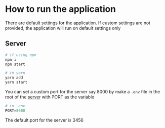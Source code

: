 # How to run the application

There are default settings for the application. If custom settings are not provided, the application will run on default settings only

<h2 id="server">Server</h2>

```sh
# if using npm
npm i
npm start

# in yarn
yarn add
yarn start
```

You can set a custom port for the server say 8000 by make a `.env` file in the root of the [server](server) with PORT as the variable

```python
# in .env
PORT=8000
```

The default port for the server is 3456